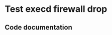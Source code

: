 # Test execd firewall drop


## Code documentation   

<!-- ::: tests.integration.test_active_response.test_execd.test_execd_firewall_drop -->
